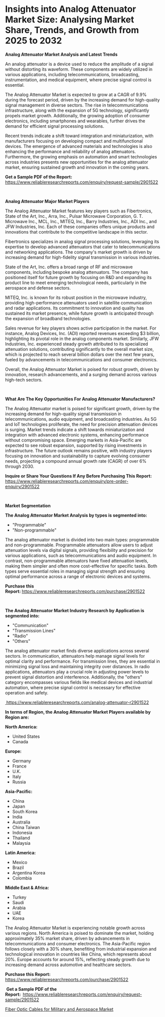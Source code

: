 <p><h1>Insights into Analog Attenuator Market Size: Analysing Market Share, Trends, and Growth from 2025 to 2032</h1></p><p><strong>Analog Attenuator Market Analysis and Latest Trends</strong></p>
<p><p>An analog attenuator is a device used to reduce the amplitude of a signal without distorting its waveform. These components are widely utilized in various applications, including telecommunications, broadcasting, instrumentation, and medical equipment, where precise signal control is essential. </p><p>The Analog Attenuator Market is expected to grow at a CAGR of 9.9% during the forecast period, driven by the increasing demand for high-quality signal management in diverse sectors. The rise in telecommunications infrastructure, along with the expansion of 5G technology, significantly propels market growth. Additionally, the growing adoption of consumer electronics, including smartphones and wearables, further drives the demand for efficient signal processing solutions.</p><p>Recent trends indicate a shift toward integration and miniaturization, with manufacturers focusing on developing compact and multifunctional devices. The emergence of advanced materials and technologies is also enhancing the performance and reliability of analog attenuators. Furthermore, the growing emphasis on automation and smart technologies across industries presents new opportunities for the analog attenuator market, ensuring sustained growth and innovation in the coming years.</p></p>
<p><strong>Get a Sample PDF of the Report:&nbsp;</strong> <a href="https://www.reliableresearchreports.com/enquiry/request-sample/2901522?utm_campaign=2788&utm_medium=2&utm_source=Github&utm_content=ia&utm_term=16032025&utm_id=analog-attenuator">https://www.reliableresearchreports.com/enquiry/request-sample/2901522</a></p>
<p>&nbsp;</p>
<p><strong>Analog Attenuator Major Market Players</strong></p>
<p><p>The Analog Attenuator Market features key players such as Fibertronics, State of the Art, Inc., Arra, Inc., Pulsar Microwave Corporation, G. T. Microwave Inc., MCL, Inc., MITEQ, Inc., Barry Industries, Inc., ADI Inc., and JFW Industries, Inc. Each of these companies offers unique products and innovations that contribute to the competitive landscape in this sector.</p><p>Fibertronics specializes in analog signal processing solutions, leveraging its expertise to develop advanced attenuators that cater to telecommunications and networking applications. The company's market growth is driven by increasing demand for high-fidelity signal transmission in various industries. </p><p>State of the Art, Inc. offers a broad range of RF and microwave components, including bespoke analog attenuators. The company has positioned itself for future growth by focusing on R&D and expanding its product line to meet emerging technological needs, particularly in the aerospace and defense sectors.</p><p>MITEQ, Inc. is known for its robust position in the microwave industry, providing high-performance attenuators used in satellite communication and radar applications. Its commitment to innovation and quality has sustained its market presence, while future growth is anticipated through the expansion of broadband technologies.</p><p>Sales revenue for key players shows active participation in the market. For instance, Analog Devices, Inc. (ADI) reported revenues exceeding $3 billion, highlighting its pivotal role in the analog components market. Similarly, JFW Industries, Inc. experienced steady growth attributed to its specialized attenuation solutions, contributing significantly to the overall market size, which is projected to reach several billion dollars over the next few years, fueled by advancements in telecommunications and consumer electronics. </p><p>Overall, the Analog Attenuator Market is poised for robust growth, driven by innovation, research advancements, and a surging demand across various high-tech sectors.</p></p>
<p>&nbsp;</p>
<p><strong>What Are The Key Opportunities For Analog Attenuator Manufacturers?</strong></p>
<p><p>The Analog Attenuator market is poised for significant growth, driven by the increasing demand for high-quality signal transmission in telecommunications, audio equipment, and broadcasting industries. As 5G and IoT technologies proliferate, the need for precision attenuation devices is surging. Market trends indicate a shift towards miniaturization and integration with advanced electronic systems, enhancing performance without compromising space. Emerging markets in Asia-Pacific are expected to see robust expansion, supported by rising investments in infrastructure. The future outlook remains positive, with industry players focusing on innovation and sustainability to capture evolving consumer needs, projecting a compound annual growth rate (CAGR) of over 6% through 2030.</p></p>
<p><strong>Inquire or Share Your Questions If Any Before Purchasing This Report:</strong> <a href="https://www.reliableresearchreports.com/enquiry/pre-order-enquiry/2901522?utm_campaign=2788&utm_medium=2&utm_source=Github&utm_content=ia&utm_term=16032025&utm_id=analog-attenuator">https://www.reliableresearchreports.com/enquiry/pre-order-enquiry/2901522</a></p>
<p>&nbsp;</p>
<p><strong>Market Segmentation</strong></p>
<p><strong>The Analog Attenuator Market Analysis by types is segmented into:</strong></p>
<p><ul><li>"Programmable"</li><li>"Non-programmable"</li></ul></p>
<p><p>The analog attenuator market is divided into two main types: programmable and non-programmable. Programmable attenuators allow users to adjust attenuation levels via digital signals, providing flexibility and precision for various applications, such as telecommunications and audio equipment. In contrast, non-programmable attenuators have fixed attenuation levels, making them simpler and often more cost-effective for specific tasks. Both types serve essential roles in managing signal strength and ensuring optimal performance across a range of electronic devices and systems.</p></p>
<p><strong>Purchase this Report:&nbsp;</strong><a href="https://www.reliableresearchreports.com/purchase/2901522?utm_campaign=2788&utm_medium=2&utm_source=Github&utm_content=ia&utm_term=16032025&utm_id=analog-attenuator">https://www.reliableresearchreports.com/purchase/2901522</a></p>
<p>&nbsp;</p>
<p><strong>The Analog Attenuator Market Industry Research by Application is segmented into:</strong></p>
<p><ul><li>"Communication"</li><li>"Transmission Lines"</li><li>"Radio"</li><li>"Others"</li></ul></p>
<p><p>The analog attenuator market finds diverse applications across several sectors. In communication, attenuators help manage signal levels for optimal clarity and performance. For transmission lines, they are essential in minimizing signal loss and maintaining integrity over distances. In radio applications, attenuators play a crucial role in adjusting power levels to prevent signal distortion and interference. Additionally, the "others" category encompasses various fields like medical devices and industrial automation, where precise signal control is necessary for effective operation and safety.</p></p>
<p><a href="https://www.reliableresearchreports.com/analog-attenuator-r2901522?utm_campaign=2788&utm_medium=2&utm_source=Github&utm_content=ia&utm_term=16032025&utm_id=analog-attenuator">&nbsp;https://www.reliableresearchreports.com/analog-attenuator-r2901522</a></p>
<p><strong>In terms of Region, the Analog Attenuator Market Players available by Region are:</strong></p>
<p>
    <p> <strong> North America: </strong>
        <ul>
            <li>United States</li>
            <li>Canada</li>
        </ul>
        </p> 
    <p> <strong> Europe: </strong>
        <ul>
            <li>Germany</li>
            <li>France</li>
            <li>U.K.</li>
            <li>Italy</li>
            <li>Russia</li>
        </ul>
        </p> 
    <p> <strong> Asia-Pacific: </strong>
        <ul>
            <li>China</li>
            <li>Japan</li>
            <li>South Korea</li>
            <li>India</li>
            <li>Australia</li>
            <li>China Taiwan</li>
            <li>Indonesia</li>
            <li>Thailand</li>
            <li>Malaysia</li>
        </ul>
        </p> 
    <p> <strong> Latin America: </strong>
        <ul>
            <li>Mexico</li>
            <li>Brazil</li>
            <li>Argentina Korea</li>
            <li>Colombia</li>
        </ul>
        </p> 
    <p> <strong> Middle East & Africa: </strong>
        <ul>
            <li>Turkey</li>
            <li>Saudi</li>
            <li>Arabia</li>
            <li>UAE</li>
            <li>Korea</li>
        </ul>
    </p>
    </p>
<p><p>The Analog Attenuator Market is experiencing notable growth across various regions. North America is poised to dominate the market, holding approximately 35% market share, driven by advancements in telecommunications and consumer electronics. The Asia-Pacific region follows closely with a 30% share, benefiting from industrial expansion and technological innovation in countries like China, which represents about 20%. Europe accounts for around 15%, reflecting steady growth due to increasing demand across automotive and healthcare sectors.</p></p>
<p><strong>Purchase this Report: </strong><a href="https://www.reliableresearchreports.com/purchase/2901522?utm_campaign=2788&utm_medium=2&utm_source=Github&utm_content=ia&utm_term=16032025&utm_id=analog-attenuator">https://www.reliableresearchreports.com/purchase/2901522</a></p>
<p>&nbsp;<strong>Get a Sample PDF of the Report:&nbsp;&nbsp;</strong><a href="https://www.reliableresearchreports.com/enquiry/request-sample/2901522?utm_campaign=2788&utm_medium=2&utm_source=Github&utm_content=ia&utm_term=16032025&utm_id=analog-attenuator">https://www.reliableresearchreports.com/enquiry/request-sample/2901522</a></p>
<p><strong></strong></p>
<p><p><a href="https://github.com/nafidurii/Market-Research-Report-List-1/blob/main/fiber-optic-cables-for-military-and-aerospace-market.md?utm_campaign=2788&utm_medium=2&utm_source=Github&utm_content=ia&utm_term=16032025&utm_id=analog-attenuator">Fiber Optic Cables for Military and Aerospace Market</a></p></p>